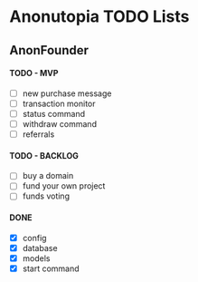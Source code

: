 # Anonutopia TODO Lists

## AnonFounder

#### TODO - MVP

- [ ] new purchase message
- [ ] transaction monitor
- [ ] status command
- [ ] withdraw command
- [ ] referrals

#### TODO - BACKLOG

- [ ] buy a domain
- [ ] fund your own project
- [ ] funds voting

#### DONE

- [x] config
- [x] database
- [x] models
- [x] start command
